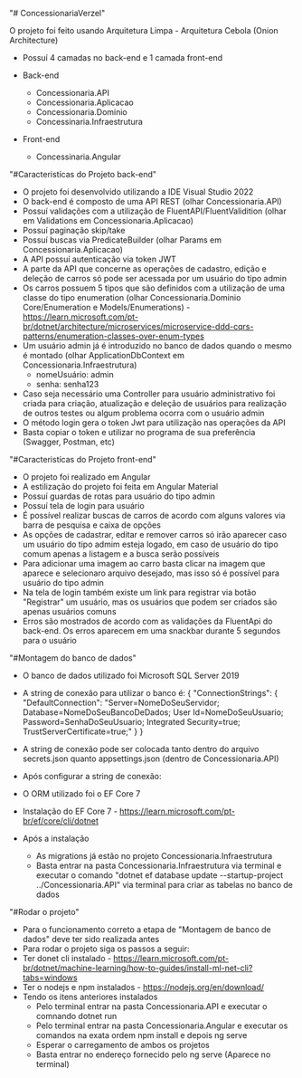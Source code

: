 "# ConcessionariaVerzel" 

O projeto foi feito usando Arquitetura Limpa - Arquitetura Cebola (Onion Architecture)
- Possuí 4 camadas no back-end e 1 camada front-end

- Back-end
  - Concessionaria.API
  - Concessionaria.Aplicacao
  - Concessionaria.Dominio
  - Concessinaria.Infraestrutura

- Front-end
  - Concessinaria.Angular

"#Caracteristícas do Projeto back-end"

- O projeto foi desenvolvido utilizando a IDE Visual Studio 2022
- O back-end é composto de uma API REST (olhar Concessionaria.API)
- Possuí validações com a utilização de FluentAPI/FluentValidition (olhar em Validations em Concessionaria.Aplicacao)
- Possuí paginação skip/take
- Possuí buscas via PredicateBuilder (olhar Params em Concessionaria.Aplicacao)
- A API possuí autenticação via token JWT
- A parte da API que concerne as operações de cadastro, edição e deleção de carros só pode ser acessada por um usuário do tipo admin
- Os carros possuem 5 tipos que são definidos com a utilização de uma classe do tipo enumeration (olhar  Concessionaria.Dominio Core/Enumeration e Models/Enumerations) - https://learn.microsoft.com/pt-br/dotnet/architecture/microservices/microservice-ddd-cqrs-patterns/enumeration-classes-over-enum-types
- Um usuário admin já é introduzido no banco de dados quando o mesmo é montado (olhar ApplicationDbContext em Concessionaria.Infraestrutura)
  - nomeUsuário: admin
  - senha: senha123
- Caso seja necessário uma Controller para usuário administrativo foi criada para criação, atualização e deleção de usuários para realização de outros testes ou algum problema ocorra com o usuário admin
- O método login gera o token Jwt para utilização nas operações da API
- Basta copiar o token e utilizar no programa de sua preferência (Swagger, Postman, etc)

"#Caracteristícas do Projeto front-end"
- O projeto foi realizado em Angular
- A estilização do projeto foi feita em Angular Material
- Possuí guardas de rotas para usuário do tipo admin
- Possuí tela de login para usuário
- É possível realizar buscas de carros de acordo com alguns valores via barra de pesquisa e caixa de opções
- As opções de cadastrar, editar e remover carros só irão aparecer caso um usuário do tipo admim esteja logado, em caso de usuário do tipo comum apenas a listagem e a busca serão possíveis
- Para adicionar uma imagem ao carro basta clicar na imagem que aparece e selecionaro arquivo desejado, mas isso só é possível para usuário do tipo admin
- Na tela de login também existe um link para registrar via botão "Registrar" um usuário, mas os usuários que podem ser criados são apenas usuários comuns
- Erros são mostrados de acordo com as validações da FluentApi do back-end. Os erros aparecem em uma snackbar durante 5 segundos para o usuário

"#Montagem do banco de dados"

- O banco de dados utilizado foi  Microsoft SQL Server 2019
- A string de conexão para utilizar o banco é:
{
  "ConnectionStrings": {
    "DefaultConnection": "Server=NomeDoSeuServidor; Database=NomeDoSeuBancoDeDados; User Id=NomeDoSeuUsuario; Password=SenhaDoSeuUsuario; Integrated Security=true; TrustServerCertificate=true;"
  }
}
- A string de conexão pode ser colocada tanto dentro do arquivo secrets.json quanto appsettings.json (dentro de Concessionaria.API)

- Após configurar a string de conexão:

- O ORM utilizado foi o EF Core 7
- Instalação do EF Core 7 - https://learn.microsoft.com/pt-br/ef/core/cli/dotnet
- Após a instalação
  - As migrations já estão no projeto Concessionaria.Infraestrutura
  - Basta entrar na pasta Concessionaria.Infraestrutura via terminal e executar o comando "dotnet ef database update --startup-project ../Concessionaria.API" via terminal para criar as tabelas no banco de dados 

"#Rodar o projeto"

- Para o funcionamento correto a etapa de "Montagem de banco de dados" deve ter sido realizada antes
- Para rodar o projeto siga os passos a seguir:
- Ter donet cli instalado - https://learn.microsoft.com/pt-br/dotnet/machine-learning/how-to-guides/install-ml-net-cli?tabs=windows
- Ter o nodejs e npm instalados - https://nodejs.org/en/download/
- Tendo os itens anteriores instalados
  - Pelo terminal entrar na pasta Concessionaria.API e executar o comnando dotnet run
  - Pelo terminal entrar na pasta Concessionaria.Angular e executar os comandos na exata ordem npm install e depois ng serve
  - Esperar o carregamento de ambos os projetos
  - Basta entrar no endereço fornecido pelo ng serve (Aparece no terminal)
